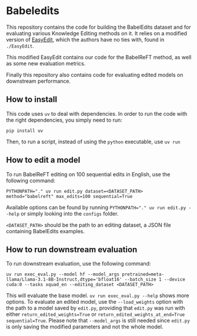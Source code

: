 # Babeledits

This repository contains the code for building the BabelEdits dataset and for evaluating various Knowledge Editing methods on it. It relies on a modified version of [EasyEdit](https://github.com/zjunlp/EasyEdit), which the authors have no ties with, found in `./EasyEdit`.

This modified EasyEdit contains our code for the BabelReFT method, as well as some new evaluation metrics.

Finally this repository also contains code for evaluating edited models on downstream performance.

## How to install

This code uses `uv` to deal with dependencies. In order to run the code with the right dependencies, you simply need to run:

```{bash}
pip install uv
```

Then, to run a script, instead of using the `python` executable, use `uv run`

## How to edit a model

To run BabelReFT editing on 100 sequential edits in English, use the following command:

```{bash}
PYTHONPATH="." uv run edit.py dataset=<DATASET_PATH> method="babelreft" max_edits=100 sequential=True
```

Available options can be found by running `PYTHONPATH="." uv run edit.py --help` or simply looking into the `configs` folder.

`<DATASET_PATH>` should be the path to an editing dataset, a JSON file containing BabelEdits examples.

## How to run downstream evaluation

To run downstream evaluation, use the following command:

```{bash}
uv run exec_eval.py --model hf --model_args pretrained=meta-llama/Llama-3.1-8B-Instruct,dtype='bfloat16' --batch_size 1 --device cuda:0 --tasks xquad_en --editing_dataset <DATASET_PATH>
```

This will evaluate the base model. `uv run exec_eval.py --help` shows more options. To evaluate an edited model, use the `--load_weights` option with the path to a model saved by `edit.py`, providing that `edit.py` was run with either `return_edited_weights=True` or `return_edited_weights_at_end=True sequential=True`. Please note that `--model_args` is still needed since `edit.py` is only saving the modified parameters and not the whole model.